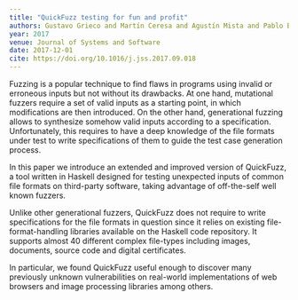 ```yaml
---
title: "QuickFuzz testing for fun and profit"
authors: Gustavo Grieco and Martín Ceresa and Agustín Mista and Pablo Buiras
year: 2017
venue: Journal of Systems and Software
date: 2017-12-01
cite: https://doi.org/10.1016/j.jss.2017.09.018
---
```


Fuzzing is a popular technique to find flaws in programs using invalid or erroneous inputs but not without its drawbacks. At one hand, mutational fuzzers require a set of valid inputs as a starting point, in which modifications are then introduced. On the other hand, generational fuzzing allows to synthesize somehow valid inputs according to a specification. Unfortunately, this requires to have a deep knowledge of the file formats under test to write specifications of them to guide the test case generation process.

In this paper we introduce an extended and improved version of QuickFuzz, a tool written in Haskell designed for testing unexpected inputs of common file formats on third-party software, taking advantage of off-the-self well known fuzzers.

Unlike other generational fuzzers, QuickFuzz does not require to write specifications for the file formats in question since it relies on existing file-format-handling libraries available on the Haskell code repository. It supports almost 40 different complex file-types including images, documents, source code and digital certificates.

In particular, we found QuickFuzz useful enough to discover many previously unknown vulnerabilities on real-world implementations of web browsers and image processing libraries among others.
